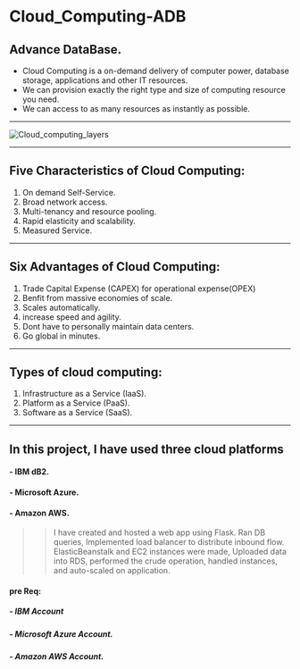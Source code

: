 # Cloud_Computing-ADB
## Advance DataBase.

* Cloud Computing is a on-demand delivery of computer power, database storage, applications and other IT resources.
* We can provision exactly the right type and size of computing resource you need.
* We can access to as many resources as instantly as possible.

--------------------------------------------------------------------------------------------------------------------------------

![Cloud_computing_layers](https://user-images.githubusercontent.com/58945964/120353108-0b5f2f80-c2c7-11eb-88d0-107b5d179b53.png)

--------------------------------------------------------------------------------------------------------------------------------
## Five Characteristics of Cloud Computing:

1. On demand Self-Service.
2. Broad network access.
3. Multi-tenancy and resource pooling.
4. Rapid elasticity and scalability.
5. Measured Service.
--------------------------------------------------------------------------------------------------------------------------------
## Six Advantages of Cloud Computing:

1. Trade Capital Expense (CAPEX) for operational expense(OPEX)
2. Benfit from massive economies of scale.
3. Scales automatically.
4. increase speed and agility.
5. Dont have to personally maintain data centers.
6. Go global in minutes.
--------------------------------------------------------------------------------------------------------------------------------

## Types of cloud computing:
1. Infrastructure as a Service (IaaS).
2. Platform as a Service (PaaS).
3. Software as a Service (SaaS).
--------------------------------------------------------------------------------------------------------------------------------

## In this project, I have used three cloud platforms

#### - IBM dB2.

#### - Microsoft Azure.

#### - Amazon AWS.

>> I have created and hosted a web app using Flask. Ran DB queries, Implemented load balancer to distribute inbound flow. 
ElasticBeanstalk and EC2 instances were made, Uploaded data into RDS, performed the crude operation, handled instances, and auto-scaled on application.

#### pre Req:
##### - IBM Account
##### - Microsoft Azure Account.
##### - Amazon AWS Account.
